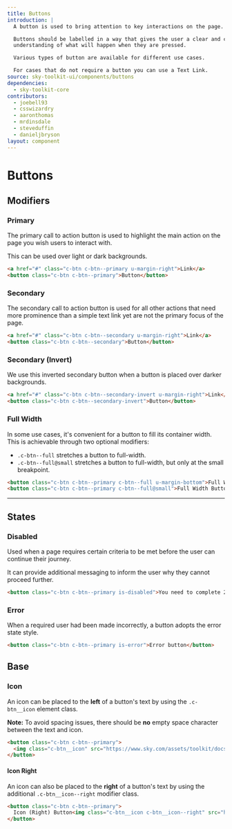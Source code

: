 ```yaml
---
title: Buttons
introduction: |
  A button is used to bring attention to key interactions on the page.

  Buttons should be labelled in a way that gives the user a clear and concise
  understanding of what will happen when they are pressed.

  Various types of button are available for different use cases.

  For cases that do not require a button you can use a Text Link.
source: sky-toolkit-ui/components/buttons
dependencies:
  - sky-toolkit-core
contributors:
  - joebell93
  - csswizardry
  - aaronthomas
  - mrdinsdale
  - steveduffin
  - danieljbryson
layout: component
---
```


# Buttons

## Modifiers

### Primary

The primary call to action button is used to highlight the main action on the
page you wish users to interact with.

This can be used over light or dark backgrounds.

```html
<a href="#" class="c-btn c-btn--primary u-margin-right">Link</a>
<button class="c-btn c-btn--primary">Button</button>
```

### Secondary

The secondary call to action button is used for all other actions that need more prominence than a simple text link yet are not the primary focus of the page.

```html
<a href="#" class="c-btn c-btn--secondary u-margin-right">Link</a>
<button class="c-btn c-btn--secondary">Button</button>
```

### Secondary (Invert)

We use this inverted secondary button when a button is placed over darker
backgrounds.

```html { "theme": "dark" }
<a href="#" class="c-btn c-btn--secondary-invert u-margin-right">Link</a>
<button class="c-btn c-btn--secondary-invert">Button</button>
```

### Full Width

In some use cases, it's convenient for a button to fill its container width.
This is achievable through two optional modifiers:

  * `.c-btn--full` stretches a button to full-width.
  * `.c-btn--full@small` stretches a button to full-width, but only at the small
    breakpoint.

```html
<button class="c-btn c-btn--primary c-btn--full u-margin-bottom">Full Width Button</button>
<button class="c-btn c-btn--primary c-btn--full@small">Full Width Button (Small)</button>
```

---

## States

### Disabled

Used when a page requires certain criteria to be met before the user can
continue their journey.

It can provide additional messaging to inform the user why they cannot proceed
further.

```html
<button class="c-btn c-btn--primary is-disabled">You need to complete 2 fields</button>
```

### Error

When a required user had been made incorrectly, a button adopts the error state
style.

```html
<button class="c-btn c-btn--primary is-error">Error button</button>
```

## Base

### Icon

An icon can be placed to the **left** of a button's text by using the
`.c-btn__icon` element class.

**Note:** To avoid spacing issues, there should be **no** empty space character
between the text and icon.

```html
<button class="c-btn c-btn--primary">
  <img class="c-btn__icon" src="https://www.sky.com/assets/toolkit/docs/buttons/example.svg" alt="Example Icon" />Icon Button
</button>
```

#### Icon Right

An icon can also be placed to the **right** of a button's text by using the
additional `.c-btn__icon--right` modifier class.

```html
<button class="c-btn c-btn--primary">
  Icon (Right) Button<img class="c-btn__icon c-btn__icon--right" src="https://www.sky.com/assets/toolkit/docs/buttons/example.svg" alt="Example Icon" />
</button>
```

